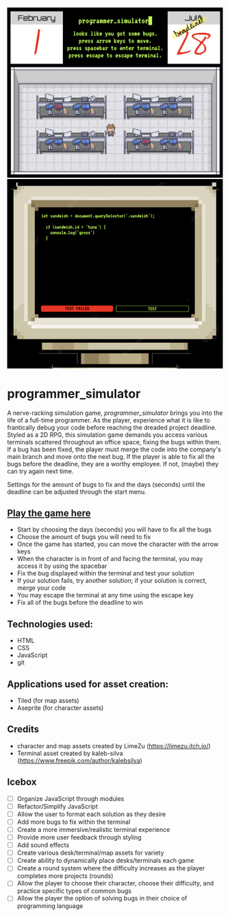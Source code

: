 
![The office space within the middle of a game](./screenshots/office-space.png)
![A failed solution to a bug within the terminal](./screenshots/failed-solution.png)

# programmer_simulator

A nerve-racking simulation game, *programmer_simulator* brings you into the life of a full-time programmer. As the player, experience what it is like to frantically debug your code before reaching the dreaded project deadline. Styled as a 2D RPG, this simulation game demands you access various terminals scattered throughout an office space, fixing the bugs within them. If a bug has been fixed, the player must merge the code into the company's main branch and move onto the next bug. If the player is able to fix all the bugs before the deadline, they are a worthy employee. If not, (maybe) they can try again next time.

Settings for the amount of bugs to fix and the days (seconds) until the deadline can be adjusted through the start menu.

## [Play the game here](https://programmer-simulator.netlify.app/)

- Start by choosing the days (seconds) you will have to fix all the bugs
- Choose the amount of bugs you will need to fix
- Once the game has started, you can move the character with the arrow keys
- When the character is in front of and facing the terminal, you may access it by using the spacebar
- Fix the bug displayed within the terminal and test your solution
- If your solution fails, try another solution; if your solution is correct, merge your code
- You may escape the terminal at any time using the escape key
- Fix all of the bugs before the deadline to win

## Technologies used:

- HTML
- CSS
- JavaScript
- git

## Applications used for asset creation:

- Tiled (for map assets)
- Aseprite (for character assets)

## Credits

- character and map assets created by LimeZu (https://limezu.itch.io/)
- Terminal asset created by kaleb-silva (https://www.freepik.com/author/kalebsilva)

## Icebox

- [ ] Organize JavaScript through modules
- [ ] Refactor/Simplify JavaScript
- [ ] Allow the user to format each solution as they desire
- [ ] Add more bugs to fix within the terminal
- [ ] Create a more immersive/realistic terminal experience
- [ ] Provide more user feedback through styling
- [ ] Add sound effects
- [ ] Create various desk/terminal/map assets for variety
- [ ] Create ability to dynamically place desks/terminals each game
- [ ] Create a round system where the difficulty increases as the player completes more projects (rounds)
- [ ] Allow the player to choose their character, choose their difficulty, and practice specific types of common bugs
- [ ] Allow the player the option of solving bugs in their choice of programming language
